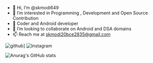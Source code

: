 - 👋 Hi, I’m @skmodi649
- 👀 I’m interested in Programming , Development and Open Source Contribution
- 🌱 Coder and Android developer
- 💞️ I’m looking to collaborate on Android and DSA domains
- 📫 Reach me at skmodi20bce2835@gmail.com

<!---
skmodi649/skmodi649 is a ✨ special ✨ repository because its `README.md` (this file) appears on your GitHub profile.
You can click the Preview link to take a look at your changes.
--->

![github](https://img.shields.io/badge/GitHub-000000?style=for-the-badge&logo=GitHub&logoColor=white)]
![Instagram](https://img.shields.io/badge/<Instagram-000000?style=for-the-badge&logo=<Instagram>&logoColor=<green>)

![Anurag's GitHub stats](https://github-readme-stats.vercel.app/api?username=skmodi649&show_icons=true&theme=dracula)


